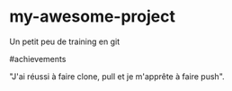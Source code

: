 # my-awesome-project

Un petit peu de training en git 

#achievements

"J'ai réussi à faire clone, pull et je m'apprête à faire push".